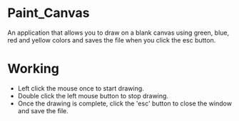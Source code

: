 # Paint_Canvas
An application that allows you to draw on a blank canvas using green, blue, red and yellow colors and saves the file when you click the esc button.

# Working
<ul>
  <li>Left click the mouse once to start drawing.</li>
  <li>Double click the left mouse button to stop drawing.</li>
  <li>Once the drawing is complete, click the 'esc' button to close the window and save the file.</li>
</ul>

